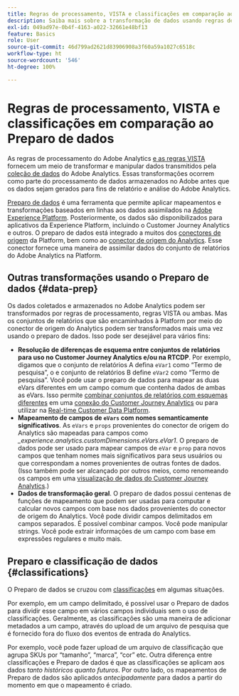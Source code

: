 ```yaml
---
title: Regras de processamento, VISTA e classificações em comparação ao preparo de dados do conector de origem do Analytics
description: Saiba mais sobre a transformação de dados usando regras de processamento e VISTA em comparação ao uso do Preparo de dados
exl-id: 049ad97e-0b4f-4163-a022-32661e48bf13
feature: Basics
role: User
source-git-commit: 46d799ad2621d83906908a3f60a59a1027c6518c
workflow-type: ht
source-wordcount: '546'
ht-degree: 100%

---
```


# Regras de processamento, VISTA e classificações em comparação ao Preparo de dados

As regras de processamento do Adobe Analytics [e as regras VISTA](https://experienceleague.adobe.com/docs/analytics/admin/admin-tools/processing-rules/processing-rules-configuration/processing-rule-order.html?lang=pt-BR) fornecem um meio de transformar e manipular dados transmitidos pela [coleção de dados](https://experienceleague.adobe.com/docs/analytics/analyze/reports-analytics/reporting-interface/overview-data-collection.html?lang=pt-BR) do Adobe Analytics. Essas transformações ocorrem como parte do processamento de dados armazenados no Adobe antes que os dados sejam gerados para fins de relatório e análise do Adobe Analytics.

[Preparo de dados](https://experienceleague.adobe.com/docs/experience-platform/data-prep/home.html?lang=pt-BR) é uma ferramenta que permite aplicar mapeamentos e transformações baseados em linhas aos dados assimilados na [Adobe Experience Platform](https://experienceleague.adobe.com/docs/experience-platform.html?lang=pt-BR). Posteriormente, os dados são disponibilizados para aplicativos da Experience Platform, incluindo o Customer Journey Analytics e outros. O preparo de dados está integrado a muitos dos [conectores de origem](https://experienceleague.adobe.com/docs/experience-platform/sources/home.html?lang=pt-BR) da Platform, bem como ao [conector de origem do Analytics](https://experienceleague.adobe.com/docs/experience-platform/sources/ui-tutorials/create/adobe-applications/analytics.html?lang=pt-BR). Esse conector fornece uma maneira de assimilar dados do conjunto de relatórios do Adobe Analytics na Platform.

## Outras transformações usando o Preparo de dados {#data-prep}

Os dados coletados e armazenados no Adobe Analytics podem ser transformados por regras de processamento, regras VISTA ou ambas. Mas os conjuntos de relatórios que são encaminhados à Platform por meio do conector de origem do Analytics podem ser transformados mais uma vez usando o preparo de dados. Isso pode ser desejável para vários fins:

* **Resolução de diferenças de esquema entre conjuntos de relatórios para uso no Customer Journey Analytics e/ou na RTCDP**. Por exemplo, digamos que o conjunto de relatórios A defina `eVar1` como “Termo de pesquisa”, o e conjunto de relatórios B define `eVar2` como “Termo de pesquisa”. Você pode usar o preparo de dados para mapear as duas eVars diferentes em um campo comum que contenha dados de ambas as eVars. Isso permite [combinar conjuntos de relatórios com esquemas diferentes](https://experienceleague.adobe.com/docs/analytics-platform/using/cja-usecases/combine-report-suites.html?lang=pt-BR) em uma [conexão do Customer Journey Analytics](/help/connections/overview.md) ou para utilizar na [Real-time Customer Data Platform](https://experienceleague.adobe.com/docs/platform-learn/tutorials/application-services/rtcdp/understanding-the-real-time-customer-data-platform.html?lang=pt-BR).
* **Mapeamento de campos de `eVars` com nomes semanticamente significativos**. As `eVars` e `props` provenientes do conector de origem do Analytics são mapeadas para campos como _\_experience.analytics.customDimensions.eVars.eVar1_. O preparo de dados pode ser usado para mapear campos de `eVar` e `prop` para novos campos que tenham nomes mais significativos para seus usuários ou que correspondam a nomes provenientes de outras fontes de dados. (Isso também pode ser alcançado por outros meios, como renomeando os campos em uma [visualização de dados do Customer Journey Analytics](/help/data-views/create-dataview.md).)
* **Dados de transformação geral**. O preparo de dados possui centenas de funções de mapeamento que podem ser usadas para computar e calcular novos campos com base nos dados provenientes do conector de origem do Analytics. Você pode dividir campos delimitados em campos separados. É possível combinar campos. Você pode manipular strings. Você pode extrair informações de um campo com base em expressões regulares e muito mais.

## Preparo e classificação de dados {#classifications}

O Preparo de dados se cruzou com [classificações](https://experienceleague.adobe.com/docs/analytics/components/classifications/c-classifications.html?lang=pt-BR) em algumas situações.

Por exemplo, em um campo delimitado, é possível usar o Preparo de dados para dividir esse campo em vários campos individuais sem o uso de classificações. Geralmente, as classificações são uma maneira de adicionar metadados a um campo, através do upload de um arquivo de pesquisa que é fornecido fora do fluxo dos eventos de entrada do Analytics.

Por exemplo, você pode fazer upload de um arquivo de classificação que agrupa SKUs por “tamanho”, “marca”, “cor” etc. Outra diferença entre classificações e Preparo de dados é que as classificações se aplicam aos dados _tanto históricos quanto futuros_. Por outro lado, os mapeamentos de Preparo de dados são aplicados _antecipadamente_ para dados a partir do momento em que o mapeamento é criado.
